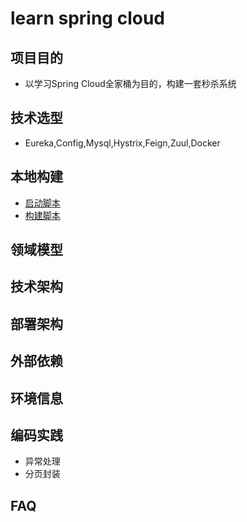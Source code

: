 # learn spring cloud
## 项目目的
  * 以学习Spring Cloud全家桶为目的，构建一套秒杀系统
## 技术选型
  * Eureka,Config,Mysql,Hystrix,Feign,Zuul,Docker
## 本地构建
  * [启动脚本](https://github.com/yngil/learn_spring_cloud/run.sh "启动脚本")
  * [构建脚本](https://github.com/yngil/learn_spring_cloud/build.sh "构建脚本")
## 领域模型
## 技术架构
## 部署架构
## 外部依赖
## 环境信息
## 编码实践
  * 异常处理
  * 分页封装
## FAQ  
